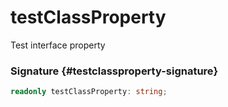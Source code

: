 # testClassProperty

Test interface property

### Signature {#testclassproperty-signature}

```typescript
readonly testClassProperty: string;
```

